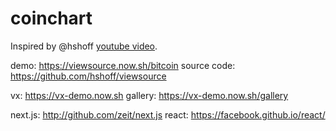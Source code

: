 # coinchart

Inspired by @hshoff [youtube video](https://youtu.be/oeE2tuspdHg).

demo: https://viewsource.now.sh/bitcoin
source code: https://github.com/hshoff/viewsource

vx: https://vx-demo.now.sh
gallery: https://vx-demo.now.sh/gallery

next.js: http://github.com/zeit/next.js
react: https://facebook.github.io/react/

